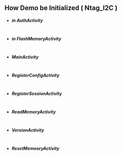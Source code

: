 


## How Demo be Initialized ( Ntag_I2C )

- ##### in AuthActivity
```java

```
- ##### in FlashMemoryActivity
```java

```
- ##### MainActivity 
```java

```
- ##### RegisterConfigActivity 
```java

```
- ##### RegisterSessionActivity 
```java

```
- ##### ReadMemoryActivity 
```java

```
- ##### VersionActivity 
```java

```
- ##### ResetMemeoryActivity
```java

```
<!--stackedit_data:
eyJoaXN0b3J5IjpbOTU3ODMzMjcyXX0=
-->